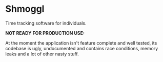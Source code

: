 # Shmoggl

Time tracking software for individuals.

**NOT READY FOR PRODUCTION USE:** 

At the moment the application isn't feature complete and well tested, its 
codebase is ugly, undocumented and contains race conditions, memory leaks and a 
lot of other nasty stuff. 


